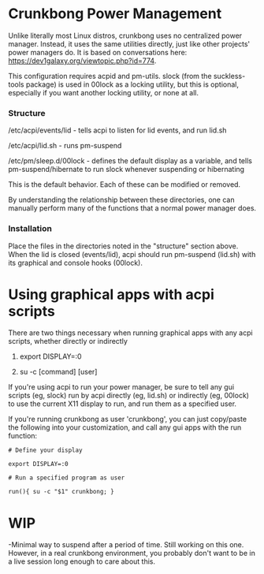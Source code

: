 # Crunkbong Power Management

Unlike literally most Linux distros, crunkbong uses no centralized power
manager.  Instead, it uses the same utilities directly, just like
other projects' power managers do.   It is based on conversations here: https://dev1galaxy.org/viewtopic.php?id=774.

This configuration requires acpid and pm-utils.  slock (from the suckless-tools package) is used in 00lock as a locking utility, but this is optional, especially if you want another locking utility, or none at all.

### Structure

/etc/acpi/events/lid - tells acpi to listen for lid events, and run lid.sh

/etc/acpi/lid.sh - runs pm-suspend

/etc/pm/sleep.d/00lock - defines the default display as a variable, and tells pm-suspend/hibernate to run slock whenever suspending or hibernating

This is the default behavior.  Each of these can be modified or removed.

By understanding the relationship between these directories, one can manually
perform many of the functions that a normal power manager does.  

### Installation

Place the files in the directories noted in the "structure" section above.  When the lid is closed (events/lid), acpi should run pm-suspend (lid.sh) with its graphical and console hooks (00lock).

# Using graphical apps with acpi scripts
There are two things necessary when running graphical apps with any acpi scripts, whether directly or indirectly

1) export DISPLAY=:0

2) su -c [command] [user]

If you're using acpi to run your power manager, be sure to tell any gui scripts (eg, slock)
run by acpi directly (eg, lid.sh) or indirectly (eg, 00lock) to use the current
X11 display to run, and run them as a specified user.

If you're running crunkbong as user 'crunkbong', you can just copy/paste the 
following into your customization, and call any gui apps with the run function:

`# Define your display`

`export DISPLAY=:0`

`# Run a specified program as user`

`run(){ su -c "$1" crunkbong; }`


# WIP
-Minimal way to suspend after a period of time.  Still working on this one.  However, in a real crunkbong environment, you probably don't want to be in a live session long enough to care about this.  
